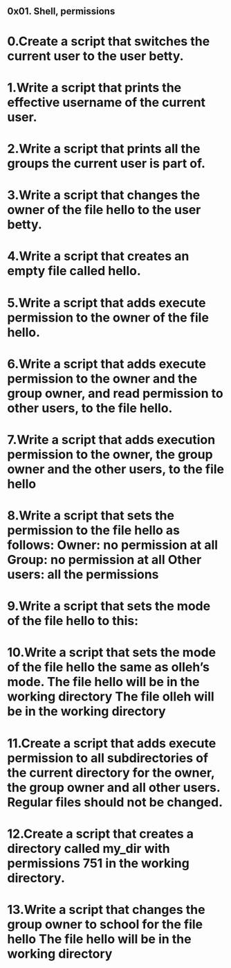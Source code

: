 ## 0x01. Shell, permissions
# 0.Create a script that switches the current user to the user betty.
# 1.Write a script that prints the effective username of the current user.
# 2.Write a script that prints all the groups the current user is part of.
# 3.Write a script that changes the owner of the file hello to the user betty.
# 4.Write a script that creates an empty file called hello.
# 5.Write a script that adds execute permission to the owner of the file hello.
# 6.Write a script that adds execute permission to the owner and the group owner, and read permission to other users, to the file hello.
# 7.Write a script that adds execution permission to the owner, the group owner and the other users, to the file hello
# 8.Write a script that sets the permission to the file hello as follows: Owner: no permission at all Group: no permission at all Other users: all the permissions
# 9.Write a script that sets the mode of the file hello to this:
# 10.Write a script that sets the mode of the file hello the same as olleh’s mode. The file hello will be in the working directory The file olleh will be in the working directory
# 11.Create a script that adds execute permission to all subdirectories of the current directory for the owner, the group owner and all other users. Regular files should not be changed.
# 12.Create a script that creates a directory called my_dir with permissions 751 in the working directory.
# 13.Write a script that changes the group owner to school for the file hello The file hello will be in the working directory
